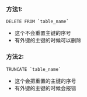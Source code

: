 ### 方法1:
```
DELETE FROM `table_name`
```
* 这个不会重置主键的序号
* 有外键的主键的时候可以删除

### 方法2:
```
TRUNCATE `table_name`
```
* 这个会把重置的主键的序号
* 有外键的主键的时候会报错
